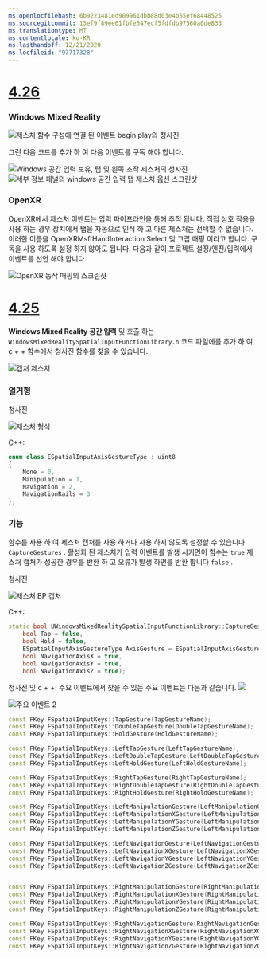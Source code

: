 ```yaml
---
ms.openlocfilehash: 6b9223481ed909961dbb88d03e4b55ef68448525
ms.sourcegitcommit: 13ef9f89ee61fbfe547ecf5fdfdb97560a0de833
ms.translationtype: MT
ms.contentlocale: ko-KR
ms.lasthandoff: 12/21/2020
ms.locfileid: "97717328"
---
```

# <a name="426"></a>[4.26](#tab/426)

### <a name="windows-mixed-reality"></a>Windows Mixed Reality

![제스처 함수 구성에 연결 된 이벤트 begin play의 청사진](../images/unreal-hand-tracking-img-09.png)

그런 다음 코드를 추가 하 여 다음 이벤트를 구독 해야 합니다.

![Windows 공간 입력 보유, 탭 및 왼쪽 조작 제스처의 청사진 ](../images/unreal/key-events.png)
 ![ 세부 정보 패널의 windows 공간 입력 탭 제스처 옵션 스크린샷](../images/unreal/key-events2.png)

### <a name="openxr"></a>OpenXR

OpenXR에서 제스처 이벤트는 입력 파이프라인을 통해 추적 됩니다. 직접 상호 작용을 사용 하는 경우 장치에서 탭을 자동으로 인식 하 고 다른 제스처는 선택할 수 없습니다. 이러한 이름을 OpenXRMsftHandInteraction Select 및 그립 매핑 이라고 합니다. 구독을 사용 하도록 설정 하지 않아도 됩니다. 다음과 같이 프로젝트 설정/엔진/입력에서 이벤트를 선언 해야 합니다.

![OpenXR 동작 매핑의 스크린샷](../images/unreal-hand-tracking-img-12.png)

# <a name="425"></a>[4.25](#tab/425)

**Windows Mixed Reality 공간 입력** 및 호출 하는 `WindowsMixedRealitySpatialInputFunctionLibrary.h` 코드 파일에를 추가 하 여 c + + 함수에서 청사진 함수를 찾을 수 있습니다.

![캡처 제스처](../images/unreal/capture-gestures.png)

### <a name="enum"></a>열거형
<!-- Deprecated
The `ESPatialInputAxisGestureType` enum describes spatial axis gestures and are [fully documented](../../out-of-scope/deprecated/holograms-211.md).
-->
청사진

![제스처 형식](../images/unreal/gesture-type.png)

C++:
```cpp
enum class ESpatialInputAxisGestureType : uint8
{
    None = 0,
    Manipulation = 1,
    Navigation = 2,
    NavigationRails = 3
};
```

### <a name="function"></a>기능
함수를 사용 하 여 제스처 캡처를 사용 하거나 사용 하지 않도록 설정할 수 있습니다 `CaptureGestures` . 활성화 된 제스처가 입력 이벤트를 발생 시키면이 함수는 `true` 제스처 캡처가 성공한 경우를 반환 하 고 오류가 발생 하면를 반환 합니다 `false` .

청사진

![제스처 BP 캡처](../images/unreal/capture-gestures-bp.png)

C++:
```cpp
static bool UWindowsMixedRealitySpatialInputFunctionLibrary::CaptureGestures(
    bool Tap = false,
    bool Hold = false,
    ESpatialInputAxisGestureType AxisGesture = ESpatialInputAxisGestureType::None,
    bool NavigationAxisX = true,
    bool NavigationAxisY = true,
    bool NavigationAxisZ = true);
```

청사진 및 c + +: 주요 이벤트에서 찾을 수 있는 주요 이벤트는 다음과 같습니다. ![](../images/unreal/key-events.png)

![주요 이벤트 2](../images/unreal/key-events2.png)
```cpp
const FKey FSpatialInputKeys::TapGesture(TapGestureName);
const FKey FSpatialInputKeys::DoubleTapGesture(DoubleTapGestureName);
const FKey FSpatialInputKeys::HoldGesture(HoldGestureName);

const FKey FSpatialInputKeys::LeftTapGesture(LeftTapGestureName);
const FKey FSpatialInputKeys::LeftDoubleTapGesture(LeftDoubleTapGestureName);
const FKey FSpatialInputKeys::LeftHoldGesture(LeftHoldGestureName);

const FKey FSpatialInputKeys::RightTapGesture(RightTapGestureName);
const FKey FSpatialInputKeys::RightDoubleTapGesture(RightDoubleTapGestureName);
const FKey FSpatialInputKeys::RightHoldGesture(RightHoldGestureName);

const FKey FSpatialInputKeys::LeftManipulationGesture(LeftManipulationGestureName);
const FKey FSpatialInputKeys::LeftManipulationXGesture(LeftManipulationXGestureName);
const FKey FSpatialInputKeys::LeftManipulationYGesture(LeftManipulationYGestureName);
const FKey FSpatialInputKeys::LeftManipulationZGesture(LeftManipulationZGestureName);

const FKey FSpatialInputKeys::LeftNavigationGesture(LeftNavigationGestureName);
const FKey FSpatialInputKeys::LeftNavigationXGesture(LeftNavigationXGestureName);
const FKey FSpatialInputKeys::LeftNavigationYGesture(LeftNavigationYGestureName);
const FKey FSpatialInputKeys::LeftNavigationZGesture(LeftNavigationZGestureName);


const FKey FSpatialInputKeys::RightManipulationGesture(RightManipulationGestureName);
const FKey FSpatialInputKeys::RightManipulationXGesture(RightManipulationXGestureName);
const FKey FSpatialInputKeys::RightManipulationYGesture(RightManipulationYGestureName);
const FKey FSpatialInputKeys::RightManipulationZGesture(RightManipulationZGestureName);

const FKey FSpatialInputKeys::RightNavigationGesture(RightNavigationGestureName);
const FKey FSpatialInputKeys::RightNavigationXGesture(RightNavigationXGestureName);
const FKey FSpatialInputKeys::RightNavigationYGesture(RightNavigationYGestureName);
const FKey FSpatialInputKeys::RightNavigationZGesture(RightNavigationZGestureName);
```

